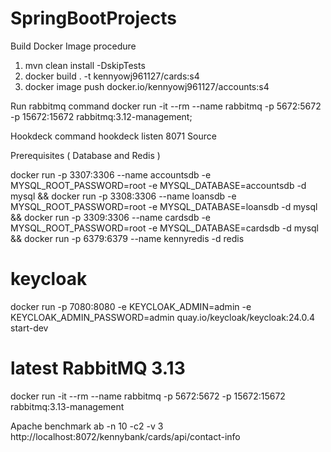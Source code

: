 # SpringBootProjects

Build Docker Image procedure
1. mvn clean install -DskipTests
2. docker build . -t kennyowj961127/cards:s4 
3. docker image push docker.io/kennyowj961127/accounts:s4

Run rabbitmq command
 docker run -it --rm --name rabbitmq -p 5672:5672 -p 15672:15672 rabbitmq:3.12-management;           

Hookdeck command
hookdeck listen 8071 Source

Prerequisites ( Database and Redis )

docker run -p 3307:3306 --name accountsdb -e MYSQL_ROOT_PASSWORD=root -e MYSQL_DATABASE=accountsdb -d mysql &&
docker run -p 3308:3306 --name loansdb -e MYSQL_ROOT_PASSWORD=root -e MYSQL_DATABASE=loansdb -d mysql &&
docker run -p 3309:3306 --name cardsdb -e MYSQL_ROOT_PASSWORD=root -e MYSQL_DATABASE=cardsdb -d mysql &&
docker run -p 6379:6379 --name kennyredis -d redis

# keycloak 
docker run -p 7080:8080 -e KEYCLOAK_ADMIN=admin -e KEYCLOAK_ADMIN_PASSWORD=admin quay.io/keycloak/keycloak:24.0.4 start-dev
# latest RabbitMQ 3.13
docker run -it --rm --name rabbitmq -p 5672:5672 -p 15672:15672 rabbitmq:3.13-management

Apache benchmark
ab -n 10 -c2 -v 3 http://localhost:8072/kennybank/cards/api/contact-info


